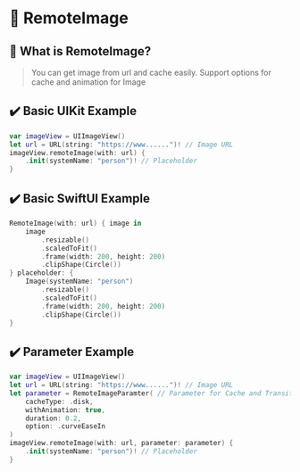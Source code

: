 # 🛜 RemoteImage

## 🤔 What is RemoteImage?
> You can get image from url and cache easily. 
Support options for cache and animation for Image 

## ✔️ Basic UIKit Example
```swift
var imageView = UIImageView() 
let url = URL(string: "https://www......")! // Image URL
imageView.remoteImage(with: url) {
    .init(systemName: "person")! // Placeholder  
}
```

## ✔️ Basic SwiftUI Example
```swift
RemoteImage(with: url) { image in
    image
        .resizable()
        .scaledToFit()
        .frame(width: 200, height: 200)
        .clipShape(Circle())
} placeholder: {
    Image(systemName: "person")
        .resizable()
        .scaledToFit()
        .frame(width: 200, height: 200)
        .clipShape(Circle())
}
```

## ✔️ Parameter Example
```swift
var imageView = UIImageView()
let url = URL(string: "https://www......")! // Image URL
let parameter = RemoteImageParamter( // Parameter for Cache and Transition
    cacheType: .disk,
    withAnimation: true,
    duration: 0.2,
    option: .curveEaseIn
)
imageView.remoteImage(with: url, parameter: parameter) {
    .init(systemName: "person")! // Placeholder
}
```
